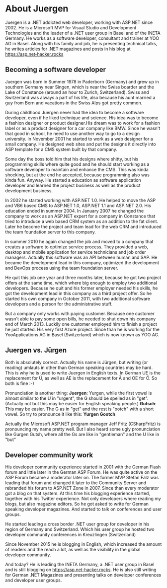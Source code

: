 # About Juergen

Juergen is a .NET addicted web developer, working with ASP.NET since 2002. He is a Microsoft MVP for Visual Studio and Development Technologies and the leader of a .NET user group in Basel and of the INETA Germany. He works as a software developer, consultant and trainer at YOO AG in Basel. Along with his family and job, he is presenting technical talks, he writes articles for .NET magazines and posts in his blog at https://asp.net-hacker.rocks 

## Becoming a software developer

Juergen was born in Summer 1978 in Paderborn (Germany) and grew up in southern Germany near Singen, which is near the Swiss boarder and the Lake of Constance (around an hour to Zurich, Switzerland). Swiss and Switzerland was always a part of his life, also because his aunt married a guy from Bern and vacations in the Swiss Alps got pretty common. 

During childhood Juergen never had the idea to become a software developer, even if he liked technique and science. His idea was to become a fashion designer or product designer.His dream was to work for a fashion label or as a product designer for a car company like BMW. Since he wasn't that good in school, he need to use another way to go to a design university. In November 2001 he started to work as a web designer for a small company. He designed web sites and put the designs it directly into ASP template for a CMS system built by that company. 

Some day the boss told him that his designs where shitty, but his programming skills where quite good and he should start working as a software developer to maintain and enhance the CMS. This was kinda shocking, but at the end he accepted, because programming also was kinda fun. Anyway. He started a education as software application developer and learned the project business as well as the product development business. 

In 2002 he started working with ASP.NET 1.0. He helped to move the ASP and VB6 based CMS to ASP.NET 1.0, ASP.NET 1.1 and ASP.NET 2.0. His education ended in summer 2004. In January 2007 he changed the company to work as an ASP.NET expert for a company in Constance that tried to introduce a web based CRM system as an addition to the fat client. Later he become the project and team lead for the web CRM and introduced the team foundation server to this company.

In summer 2010 he again changed the job and moved to a company that creates a software to optimize service process. They provided a web, desktop and mobile application for service technicians and job order managers. Actually this software was an API between human and SAP. He became the development lead in this company, optimized the development and DevOps process using the team foundation server. 

He quit this job one year and three months later, because he got two project offers at the same time, which where big enough to employ two additional developers. Because he quit and his former employer needed his skills, he got the development lead in this company as a third project offer. So he started his own company in October 2011, with two additional software developers and a person for the administrative stuff. 

But a company only works with paying customer. Because one customer wasn't able to pay some open bills, he needed to shut down his company end of March 2013. Luckily one customer employed him to finish a project he just started. His very first Azure project. Since than he is working for the YooApplications AG in Basel (Switzerland) which is now known as YOO AG.

## Juergen vs. Jürgen

Both is absolutely correct. Actually his name is Jürgen, but writing (or reading) umlauts in other than German speaking countries may be hard. This is why he is used to write Juergen in English texts. In German UE is the replacement for Ü, as well as AE is the replacement for Ä and OE for Ö. So both is fine :-)

Pronunciation is another thing: **Juergen**: Yurgen, while the first vowel is almost similar to the U in "urgent", the G should be spelled as in "get". (Actually not but this may be easier for English speaking people.) **Gutsch**: This may be easier. The G as in "get" and the rest is "ootch" with a short vowel.  So try to pronounce it like this: **Yurgen Gootch**

Actually the Microsoft ASP.NET program manager Jeff Fritz (CSharpFritz) is pronouncing my name pretty well. But I also heard some ugly pronunciation like Gurgen Gutsh, where all the Gs are like in "gentleman" and the U like in "but"

## Developer community work

His developer community experience started in 2001 with the German Flash forum and little later in the German ASP Forum. He was quite active on the ASP Forum became a moderator later on. The former MVP Stefan Falz was leading that forum and changed it later to the Community Server and rebranded his forum to ASP.NET Zone in 2007. Since than every moderator got a blog on that system. At this time his blogging experience started, together with his Twitter experience. Not only developers where reading my blogs, but also magazine editors. So he got asked to write for German speaking developer magazines. And started to talk on conferences and user groups. 

He started leading a cross border .NET user group for developer in his region of Germany and Switzerland. Which his user group he hosted two developer community conferences in Kreuzlingen (Switzerland)

Since November 2015 he is blogging in English, which increased the amount of readers and the reach a lot, as well as the visibility in the global developer community.

And today? He is leading the INETA Germany, a .NET user group in Basel and is still blogging on https://asp.net-hacker.rocks. He is also still writing for German .NET Magazines and presenting talks on developer conferences and developer user groups.